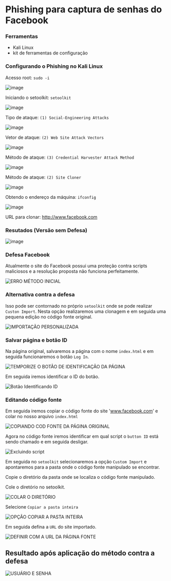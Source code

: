 # Phishing para captura de senhas do Facebook

### Ferramentas

- Kali Linux
- kit de ferramentas de configuração

### Configurando o Phishing no Kali Linux

Acesso root: ``` sudo -i ```

![image](https://github.com/user-attachments/assets/b12ad70d-690d-4b13-9a36-86d23c212275)
  
 Iniciando o setoolkit: ``` setoolkit ```

 ![image](https://github.com/user-attachments/assets/c8d5d608-87b1-4c29-8077-ba244e7a3175)
 
Tipo de ataque: ``` (1) Social-Engineering Attacks ```
 
![image](https://github.com/user-attachments/assets/efeeea3b-c9fa-4186-896c-09d7456857a2)


 
 Vetor de ataque: ``` (2) Web Site Attack Vectors  ```
 
 ![image](https://github.com/user-attachments/assets/1492b6ac-b0e0-4bac-af2e-8e58b929fb4d)

 Método de ataque: ```(3) Credential Harvester Attack Method ```
 
 ![image](https://github.com/user-attachments/assets/64f667e2-d7fc-436d-a868-da21267fba71)

 
 Método de ataque: ``` (2) Site Cloner ```

 ![image](https://github.com/user-attachments/assets/a77d8705-637e-442f-86c5-82cce119cf2c)

  Obtendo o endereço da máquina: ``` ifconfig ```

 ![image](https://github.com/user-attachments/assets/77b8b622-a06b-45f7-af3b-ae1a04ce505c)


 URL para clonar: http://www.facebook.com


### Resutados (Versão sem Defesa)
![image](https://github.com/user-attachments/assets/ecae27ef-b3d3-400a-88c7-ceecfd4d9d6c)

### Defesa Facebook

Atualmente o site do Facebook possui uma proteção contra scripts maliciosos e a resolução proposta não funciona perfeitamente.

![ERRO MÉTODO INICIAL](https://github.com/user-attachments/assets/8d8a8455-dee2-45ed-b8ff-76fae88b142e)


### Alternativa contra a defesa

Isso pode ser contornado no próprio  ```setoolkit``` onde se pode realizar ```Custon Import```. Nesta opção realizaremos uma clonagem e em seguida uma pequena edição no código fonte original. 

![IMPORTAÇÃO PERSONALIZADA](https://github.com/user-attachments/assets/604cae8e-111e-43c3-a530-252871c19bc6)

### Salvar página e botão ID

Na página original, salvaremos a página com o nome ```index.html``` e em seguida funcionaremos o botão ```Log In```. 

![TEMPORIZE O BOTÃO DE IDENTIFICAÇÃO DA PÁGINA](https://github.com/user-attachments/assets/9f8e1356-3777-45eb-9cad-2321909af532)

Em seguida iremos identificar o ID do botão. 

![Botão Identificando ID](https://github.com/user-attachments/assets/ff090128-63be-4c71-ad11-42f34120e83c)

### Editando código fonte

Em seguida iremos copiar o código fonte do site 'www.facebook.com' e colar no nosso arquivo ```index.html```

![COPIANDO COD FONTE DA PÁGINA ORIGINAL](https://github.com/user-attachments/assets/d74c3cba-c485-42a7-9376-fd83dc89e53d)

Agora no código fonte iremos identificar em qual script o ```button ID``` está sendo chamado e em seguida desligar.

![Excluindo script](https://github.com/user-attachments/assets/c8738d9c-cbff-4086-8a5d-a154d369affd)

Em seguida no ```setoolkit``` selecionaremos a opção ```Custom Import``` e apontaremos para a pasta onde o código fonte manipulado se encontrar.

Copie o diretório da pasta onde se localiza o código fonte manipulado.

Cole o diretório no setoolkit. 

![COLAR O DIRETÓRIO](https://github.com/user-attachments/assets/4f49c8a4-9877-4af6-b537-b3ca57533681)

Selecione ```Copiar a pasta inteira```

![OPÇÃO COPIAR A PASTA INTEIRA](https://github.com/user-attachments/assets/7ecadd9c-1229-4e74-9894-f423d6023aa3)

Em seguida defina a ```URL``` do site importado.

![DEFINIR COM A URL DA PÁGINA FONTE](https://github.com/user-attachments/assets/50e80c13-6ea2-42e9-ab2c-399edf6f20dd)

## Resultado após aplicação do método contra a defesa

![USUÁRIO E SENHA](https://github.com/user-attachments/assets/11b8a323-1403-41d8-81d6-1744a0e448be)


